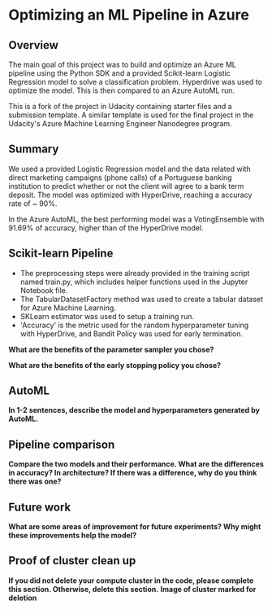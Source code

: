 # Optimizing an ML Pipeline in Azure

## Overview
The main goal of this project was to build and optimize an Azure ML pipeline using the Python SDK and a provided Scikit-learn Logistic Regression model to solve a classification problem. Hyperdrive was used to optimize the model. This is then compared to an Azure AutoML run.

This is a fork of the project in Udacity containing starter files and a submission template. A similar template is used for the final project in the Udacity's Azure Machine Learning Engineer Nanodegree program.

## Summary
We used a provided Logistic Regression model and the data related with direct marketing campaigns (phone calls) of a Portuguese banking institution to predict whether or not the client will agree to a bank term deposit. The model was optimized with HyperDrive, reaching a accuracy rate of ~ 90%.

In the Azure AutoML, the best performing model was a VotingEnsemble with 91.69% of accuracy, higher than of the HyperDrive model.

## Scikit-learn Pipeline
* The preprocessing steps were already provided in the training script named train.py, which includes helper functions used in the Jupyter Notebook file.
* The TabularDatasetFactory method was used to create a tabular dataset for Azure Machine Learning.
* SKLearn estimator was used to setup a training run.
* 'Accuracy' is the metric used for the random hyperparameter tuning with HyperDrive, and Bandit Policy was used for early termination.

**What are the benefits of the parameter sampler you chose?**

**What are the benefits of the early stopping policy you chose?**

## AutoML
**In 1-2 sentences, describe the model and hyperparameters generated by AutoML.**

## Pipeline comparison
**Compare the two models and their performance. What are the differences in accuracy? In architecture? If there was a difference, why do you think there was one?**

## Future work
**What are some areas of improvement for future experiments? Why might these improvements help the model?**

## Proof of cluster clean up
**If you did not delete your compute cluster in the code, please complete this section. Otherwise, delete this section.**
**Image of cluster marked for deletion**

